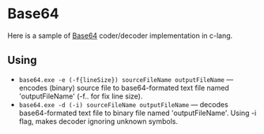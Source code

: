 # Base64
Here is a sample of [Base64](https://en.wikipedia.org/wiki/Base64) coder/decoder implementation in c-lang.

## Using
* `base64.exe -e (-f{lineSize}) sourceFileName outputFileName` — encodes (binary) source file to base64-formated text file named 'outputFileName' (-f.. for fix line size).
* `base64.exe -d (-i) sourceFileName outputFileName` — decodes base64-formated text file to binary file named 'outputFileName'. Using -i flag, makes decoder ignoring unknown symbols.